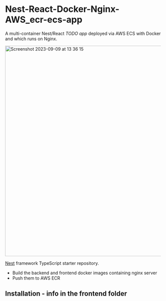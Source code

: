 # Nest-React-Docker-Nginx-AWS_ecr-ecs-app
A multi-container Nest/React _TODO app_ deployed via AWS ECS with Docker and which runs on Nginx.

<img width="678" alt="Screenshot 2023-09-09 at 13 36 15" src="https://github.com/VladC24/Nest-Docker-Nginx-AWS_ecr-ecs-app/assets/36422289/cce1bdb4-1a37-47d8-a982-fa04eb9425f8">


[Nest](https://github.com/nestjs/nest) framework TypeScript starter repository.

- Build the backend and frontend docker images containing nginx server
- Push them to AWS ECR

## Installation - info in the frontend folder
